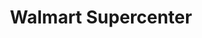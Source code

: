 ---
title: "Walmart Supercenter"
url: /asheville/walmart-supercenter-hendersonville-road/
shop: supermarket
---